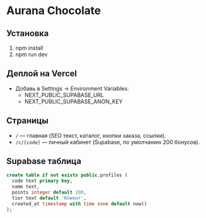 # Aurana Chocolate

## Установка
1. npm install
2. npm run dev

## Деплой на Vercel
- Добавь в Settings → Environment Variables:
  - NEXT_PUBLIC_SUPABASE_URL
  - NEXT_PUBLIC_SUPABASE_ANON_KEY

## Страницы
- `/` — главная (SEO текст, каталог, кнопки заказа, ссылки).
- `/c/[code]` — личный кабинет (Supabase, по умолчанию 200 бонусов).

## Supabase таблица
```sql
create table if not exists public.profiles (
  code text primary key,
  name text,
  points integer default 200,
  tier text default 'Клиент',
  created_at timestamp with time zone default now()
);
```
